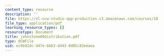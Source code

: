```yaml
---
content_type: resource
description: ''
file: https://ol-ocw-studio-app-production.s3.amazonaws.com/courses/18-996-random-matrix-theory-and-its-applications-spring-2004/ec6b92dcd47ebbb3d4430d85c83eeaea_johnstone00distribution.pdf
file_type: application/pdf
learning_resource_types: []
resourcetype: Document
title: johnstone00distribution.pdf
type: OCWFile
uid: ec6b92dc-d47e-bbb3-d443-0d85c83eeaea
---
```

